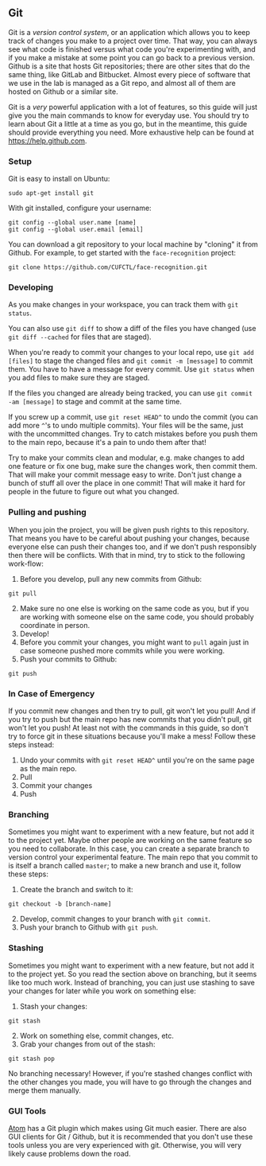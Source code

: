 ## Git

Git is a _version control system_, or an application which allows you to keep track of changes you make to a project over time. That way, you can always see what code is finished versus what code you're experimenting with, and if you make a mistake at some point you can go back to a previous version. Github is a site that hosts Git repositories; there are other sites that do the same thing, like GitLab and Bitbucket. Almost every piece of software that we use in the lab is managed as a Git repo, and almost all of them are hosted on Github or a similar site.

Git is a _very_ powerful application with a lot of features, so this guide will just give you the main commands to know for everyday use. You should try to learn about Git a little at a time as you go, but in the meantime, this guide should provide everything you need. More exhaustive help can be found at https://help.github.com.

### Setup

Git is easy to install on Ubuntu:
```
sudo apt-get install git
```

With git installed, configure your username:
```
git config --global user.name [name]
git config --global user.email [email]
```

You can download a git repository to your local machine by "cloning" it from Github. For example, to get started with the `face-recognition` project:
```
git clone https://github.com/CUFCTL/face-recognition.git
```

### Developing

As you make changes in your workspace, you can track them with `git status`.

You can also use `git diff` to show a diff of the files you have changed (use `git diff --cached` for files that are staged).

When you're ready to commit your changes to your local repo, use `git add [files]` to stage the changed files and `git commit -m [message]` to commit them. You have to have a message for every commit. Use `git status` when you add files to make sure they are staged.

If the files you changed are already being tracked, you can use `git commit -am [message]` to stage and commit at the same time.

If you screw up a commit, use `git reset HEAD^` to undo the commit (you can add more `^`'s to undo multiple commits). Your files will be the same, just with the uncommitted changes. Try to catch mistakes before you push them to the main repo, because it's a pain to undo them after that!

Try to make your commits clean and modular, e.g. make changes to add one feature or fix one bug, make sure the changes work, then commit them. That will make your commit message easy to write. Don't just change a bunch of stuff all over the place in one commit! That will make it hard for people in the future to figure out what you changed.

### Pulling and pushing

When you join the project, you will be given push rights to this repository. That means you have to be careful about pushing your changes, because everyone else can push their changes too, and if we don't push responsibly then there will be conflicts. With that in mind, try to stick to the following work-flow:

1. Before you develop, pull any new commits from Github:
```
git pull
```
2. Make sure no one else is working on the same code as you, but if you are working with someone else on the same code, you should probably coordinate in person.
3. Develop!
4. Before you commit your changes, you might want to `pull` again just in case someone pushed more commits while you were working.
5. Push your commits to Github:
```
git push
```

### In Case of Emergency

If you commit new changes and then try to pull, git won't let you pull! And if you try to push but the main repo has new commits that you didn't pull, git won't let you push! At least not with the commands in this guide, so don't try to force git in these situations because you'll make a mess! Follow these steps instead:

1. Undo your commits with `git reset HEAD^` until you're on the same page as the main repo.
2. Pull
3. Commit your changes
4. Push

### Branching

Sometimes you might want to experiment with a new feature, but not add it to the project yet. Maybe other people are working on the same feature so you need to collaborate. In this case, you can create a separate branch to version control your experimental feature. The main repo that you commit to is itself a branch called `master`; to make a new branch and use it, follow these steps:

1. Create the branch and switch to it:
```
git checkout -b [branch-name]
```
2. Develop, commit changes to your branch with `git commit`.
3. Push your branch to Github with `git push`.

### Stashing

Sometimes you might want to experiment with a new feature, but not add it to the project yet. So you read the section above on branching, but it seems like too much work. Instead of branching, you can just use stashing to save your changes for later while you work on something else:

1. Stash your changes:
```
git stash
```
2. Work on something else, commit changes, etc.
3. Grab your changes from out of the stash:
```
git stash pop
```

No branching necessary! However, if you're stashed changes conflict with the other changes you made, you will have to go through the changes and merge them manually.

### GUI Tools

[Atom](https://atom.io) has a Git plugin which makes using Git much easier. There are also GUI clients for Git / Github, but it is recommended that you don't use these tools unless you are very experienced with git. Otherwise, you will very likely cause problems down the road.
